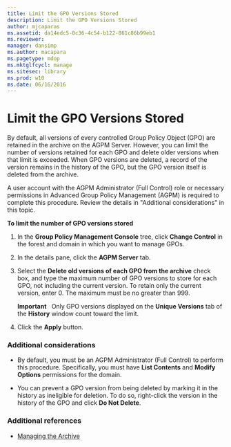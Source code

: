 ```yaml
---
title: Limit the GPO Versions Stored
description: Limit the GPO Versions Stored
author: mjcaparas
ms.assetid: da14edc5-0c36-4c54-b122-861c86b99eb1
ms.reviewer: 
manager: dansimp
ms.author: macapara
ms.pagetype: mdop
ms.mktglfcycl: manage
ms.sitesec: library
ms.prod: w10
ms.date: 06/16/2016
---
```



# Limit the GPO Versions Stored


By default, all versions of every controlled Group Policy Object (GPO) are retained in the archive on the AGPM Server. However, you can limit the number of versions retained for each GPO and delete older versions when that limit is exceeded. When GPO versions are deleted, a record of the version remains in the history of the GPO, but the GPO version itself is deleted from the archive.

A user account with the AGPM Administrator (Full Control) role or necessary permissions in Advanced Group Policy Management (AGPM) is required to complete this procedure. Review the details in "Additional considerations" in this topic.

**To limit the number of GPO versions stored**

1.  In the **Group Policy Management Console** tree, click **Change Control** in the forest and domain in which you want to manage GPOs.

2.  In the details pane, click the **AGPM Server** tab.

3.  Select the **Delete old versions of each GPO from the archive** check box, and type the maximum number of GPO versions to store for each GPO, not including the current version. To retain only the current version, enter 0. The maximum must be no greater than 999.

    **Important**  
    Only GPO versions displayed on the **Unique Versions** tab of the **History** window count toward the limit.

     

4.  Click the **Apply** button.

### Additional considerations

-   By default, you must be an AGPM Administrator (Full Control) to perform this procedure. Specifically, you must have **List Contents** and **Modify Options** permissions for the domain.

-   You can prevent a GPO version from being deleted by marking it in the history as ineligible for deletion. To do so, right-click the version in the history of the GPO and click **Do Not Delete**.

### Additional references

-   [Managing the Archive](managing-the-archive.md)

 

 





